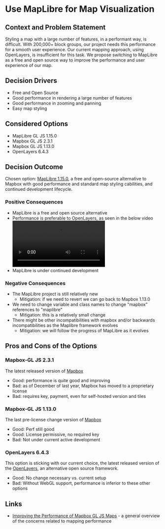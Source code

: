 # Use MapLibre for Map Visualization

## Context and Problem Statement

Styling a map with a large number of features, in a performant way, is difficult. With 200,000+ block groups, our project needs this performance for a smooth user experience. Our current mapping approach, using OpenLayers, is insufficient for this task. We propose switching to MapLibre as a free and open source way to improve the performance and user experience of our map.

## Decision Drivers

- Free and Open Source
- Good performance in rendering a large number of features
- Good performance in zooming and panning
- Easy map styling

## Considered Options

- MapLibre GL JS 1.15.0
- Mapbox GL JS 2.3.1
- Mapbox GL JS 1.13.0
- OpenLayers 6.4.3

## Decision Outcome

Chosen option: [MapLibre 1.15.0](https://github.com/maplibre/maplibre-gl-js), a free and open-source alternative to Mapbox with good performance and standard map styling cabilities, and continued development lifecycle.

### Positive Consequences

- MapLibre is a free and open source alternative
- Performance is preferable to OpenLayers, as seen in the below video
  ![MapLibre Performance](./0007-files/MapComparison.mp4)
- MapLibre is under continued development

### Negative Consequences

- The MapLibre project is still relatively new
  - Mitigation: if we need to revert we can go back to Mapbox 1.13.0
- We need to change variable and class names to change "mapbox" references to "maplibre"
  - Mitigation: this is a relatively small change
- There might be other incompatibilities with mapbox and/or backwards incompatibilities as the Maplibre framework evolves
  - Mitigation: we will follow the progress of MapLibre as it evolves

## Pros and Cons of the Options

### Mapbox-GL JS 2.3.1

The latest released version of [Mapbox](https://docs.mapbox.com/mapbox-gl-js/api/)

- Good: performance is quite good and improving
- Bad: as of December of last year, Mapbox has moved to a proprietary license
- Bad: requires key, payment, even for self-hosted version and tiles

### Mapbox-GL JS 1.13.0

The last pre-license change version of [Mapbox](https://github.com/mapbox/mapbox-gl-js/releases/tag/v1.13.0)

- Good: Perf still good
- Good: License permissive, no required key
- Bad: Not under current active development

### OpenLayers 6.4.3

This option is sticking with our current choice, the latest released version of the [OpenLayers](https://github.com/openlayers/openlayers), an alternative open source framework.

- Good: No change necessary vs. current setup
- Bad: Without WebGL support, performance is inferior to these other options

## Links

- [Improving the Performance of Mapbox GL JS Maps](https://docs.mapbox.com/help/troubleshooting/mapbox-gl-js-performance/) - a general overview of the concerns related to mapping performance
